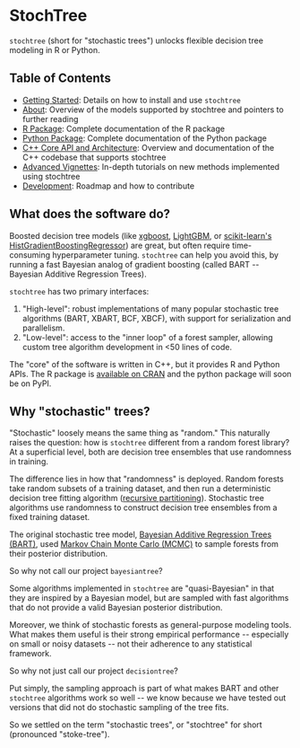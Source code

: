 # StochTree

`stochtree` (short for "stochastic trees") unlocks flexible decision tree modeling in R or Python. 

## Table of Contents

* [Getting Started](getting-started.md): Details on how to install and use `stochtree`
* [About](about.md): Overview of the models supported by stochtree and pointers to further reading
* [R Package](R_docs/index.md): Complete documentation of the R package
* [Python Package](python_docs/index.md): Complete documentation of the Python package
* [C++ Core API and Architecture](cpp_docs/index.md): Overview and documentation of the C++ codebase that supports stochtree
* [Advanced Vignettes](vignettes/index.md): In-depth tutorials on new methods implemented using stochtree
* [Development](development/index.md): Roadmap and how to contribute

## What does the software do?

Boosted decision tree models (like [xgboost](https://xgboost.readthedocs.io/en/stable/), 
[LightGBM](https://lightgbm.readthedocs.io/en/latest/), or 
[scikit-learn's HistGradientBoostingRegressor](https://scikit-learn.org/stable/modules/generated/sklearn.ensemble.HistGradientBoostingRegressor.html)) 
are great, but often require time-consuming hyperparameter tuning. 
`stochtree` can help you avoid this, by running a fast Bayesian analog of gradient boosting (called BART -- Bayesian Additive Regression Trees).

`stochtree` has two primary interfaces:

1. "High-level": robust implementations of many popular stochastic tree algorithms (BART, XBART, BCF, XBCF), with support for serialization and parallelism.
2. "Low-level": access to the "inner loop" of a forest sampler, allowing custom tree algorithm development in <50 lines of code.

The "core" of the software is written in C++, but it provides R and Python APIs. 
The R package is [available on CRAN](https://cran.r-project.org/web/packages/stochtree/index.html) and the python package will soon be on PyPI.

## Why "stochastic" trees?

"Stochastic" loosely means the same thing as "random." This naturally raises the question: how is `stochtree` different from a random forest library?
At a superficial level, both are decision tree ensembles that use randomness in training.

The difference lies in how that "randomness" is deployed. 
Random forests take random subsets of a training dataset, and then run a deterministic decision tree fitting algorithm ([recursive partitioning](https://en.wikipedia.org/wiki/Recursive_partitioning)).
Stochastic tree algorithms use randomness to construct decision tree ensembles from a fixed training dataset.

The original stochastic tree model, [Bayesian Additive Regression Trees (BART)](https://projecteuclid.org/journals/annals-of-applied-statistics/volume-4/issue-1/BART-Bayesian-additive-regression-trees/10.1214/09-AOAS285.full), used [Markov Chain Monte Carlo (MCMC)](https://en.wikipedia.org/wiki/Markov_chain_Monte_Carlo) to sample forests from their posterior distribution. 

So why not call our project `bayesiantree`?

Some algorithms implemented in `stochtree` are "quasi-Bayesian" in that they are inspired by a Bayesian model, but are sampled with fast algorithms that do not provide a valid Bayesian posterior distribution.

Moreover, we think of stochastic forests as general-purpose modeling tools. 
What makes them useful is their strong empirical performance -- especially on small or noisy datasets -- not their adherence to any statistical framework.

So why not just call our project `decisiontree`?

Put simply, the sampling approach is part of what makes BART and other `stochtree` algorithms work so well -- we know because we have tested out versions that did not do stochastic sampling of the tree fits. 

So we settled on the term "stochastic trees", or "stochtree" for short (pronounced "stoke-tree").
